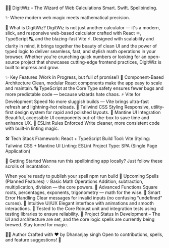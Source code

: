 🧙‍♂️ DigitWiz – The Wizard of Web Calculations
Smart. Swift. Spellbinding.

✨ Where modern web magic meets mathematical precision.

🎯 What is DigitWiz?
DigitWiz is not just another calculator — it's a modern, slick, and responsive web-based calculator crafted with React ⚛️, TypeScript 🔠, and the blazing-fast Vite ⚡. Designed with scalability and clarity in mind, it brings together the beauty of clean UI and the power of typed logic to deliver seamless, fast, and stylish math operations in your browser.
Whether you're crunching quick numbers or looking for an open-source project that showcases cutting-edge frontend practices, DigitWiz is built to impress and grow.

✨ Key Features (Work in Progress, but full of promise!)
🧩 Component-Based Architecture
Clean, modular React components make the app easy to scale and maintain.
🔠 TypeScript at the Core
Type safety ensures fewer bugs and more predictable code — because wizards hate chaos.
⚡ Vite for Development Speed
No more sluggish builds — Vite brings ultra-fast refresh and lightning-hot reloads.
🎨 Tailwind CSS Styling
Responsive, utility-first design system for rapid and polished layouts.
💅 Mantine UI Integration
Beautiful, accessible UI components out-of-the-box to save time and enhance UX.
🧹 ESLint Rules Enforced
Write cleaner, more consistent code with built-in linting magic.

🛠️ Tech Stack
Framework: React + TypeScript
Build Tool: Vite
Styling: Tailwind CSS + Mantine UI
Linting: ESLint
Project Type: SPA (Single Page Application)

🚀 Getting Started
Wanna run this spellbinding app locally? Just follow these scrolls of incantation:

When you're ready to publish your spell
npm run build
🔮 Upcoming Spells (Planned Features)
💡 Basic Math Operations
Addition, subtraction, multiplication, division — the core powers.
📐 Advanced Functions
Square roots, percentages, exponents, trigonometry — math for the wise.
🧠 Smart Error Handling
Clear messages for invalid inputs (no confusing "undefined" curses).
🎨 Intuitive UI/UX
Elegant interface with animations and smooth interactions.
🧪 Tested to the Core
Robust unit and integration tests using testing libraries to ensure reliability.
🚧 Project Status
In Development – The UI and architecture are set, and the core logic spells are currently being brewed. Stay tuned for magic.

👩‍💻 Author
Crafted with ❤️ by Dhananjay singh
Open to contributions, spells, and feature suggestions! 🌟

